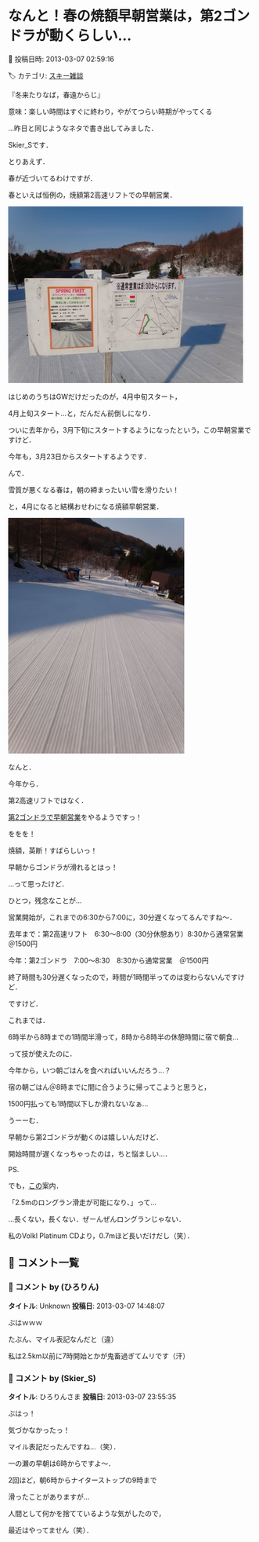 # なんと！春の焼額早朝営業は，第2ゴンドラが動くらしい…

📅 投稿日時: 2013-03-07 02:59:16

🏷️ カテゴリ: [スキー雑談](c1f9d2cb7478308da16419928ea3945e9.md)

『冬来たりなば，春遠からじ』


意味：楽しい時間はすぐに終わり，やがてつらい時期がやってくる





…昨日と同じようなネタで書き出してみました．


Skier_Sです．





とりあえず．


春が近づいてるわけですが．





春といえば恒例の，焼額第2高速リフトでの早朝営業．




![ea01426c26b005b1844a8f71cb293f88.jpg](images/ea01426c26b005b1844a8f71cb293f88.jpg)




はじめのうちはGWだけだったのが，4月中旬スタート，


4月上旬スタート…と，だんだん前倒しになり．


ついに去年から，3月下旬にスタートするようになったという，この早朝営業ですけど．


今年も，3月23日からスタートするようです．





んで．


雪質が悪くなる春は，朝の締まったいい雪を滑りたい！


と，4月になると結構おせわになる焼額早朝営業．




![ebbb0e4fcedb0a5ad8d7921535461a68.jpg](images/ebbb0e4fcedb0a5ad8d7921535461a68.jpg)




なんと．


今年から．


第2高速リフトではなく．


[第2ゴンドラで早朝営業](http://blog.princehotels.co.jp/yakebi/2013/03/post_1059.html)をやるようですっ！


ををを！


焼額，英断！すばらしいっ！


早朝からゴンドラが滑れるとはっ！





…って思ったけど．


ひとつ，残念なことが…





営業開始が，これまでの6:30から7:00に，30分遅くなってるんですね～．





去年まで：第2高速リフト　6:30～8:00（30分休憩あり）8:30から通常営業　＠1500円


今年：第2ゴンドラ　7:00～8:30　8:30から通常営業　＠1500円





終了時間も30分遅くなったので，時間が1時間半ってのは変わらないんですけど．


ですけど．


これまでは．


6時半から8時までの1時間半滑って，8時から8時半の休憩時間に宿で朝食…


って技が使えたのに．


今年から，いつ朝ごはんを食べればいいんだろう…？


宿の朝ごはん＠8時までに間に合うように帰ってこようと思うと，


1500円払っても1時間以下しか滑れないなぁ…





うーーむ．


早朝から第2ゴンドラが動くのは嬉しいんだけど．


開始時間が遅くなっちゃったのは，ちと悩ましい…．





PS.


でも，[この](http://blog.princehotels.co.jp/yakebi/2013/03/post_1059.html)案内．


「2.5mのロングラン滑走が可能になり、」って…


…長くない，長くない．ぜーんぜんロングランじゃない．


私のVolkl Platinum CDより，0.7mほど長いだけだし（笑）．

## 💬 コメント一覧

### 💬 コメント by (ひろりん)
**タイトル**: Unknown
**投稿日**: 2013-03-07 14:48:07

ぶはｗｗｗ

たぶん、マイル表記なんだと（違）

私は2.5km以前に7時開始とかが鬼畜過ぎてムリです（汗）

### 💬 コメント by (Skier_S)
**タイトル**: ひろりんさま
**投稿日**: 2013-03-07 23:55:35

ぶはっ！

気づかなかったっ！

マイル表記だったんですね…（笑）．



一の瀬の早朝は6時からですよ～．

2回ほど，朝6時からナイターストップの9時まで

滑ったことがありますが…

人間として何かを捨てているような気がしたので，

最近はやってません（笑）．

